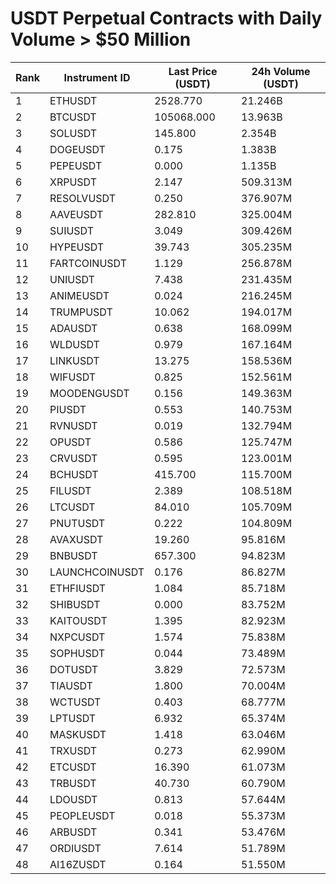# USDT Perpetual Contracts with Daily Volume > $50 Million

| Rank | Instrument ID | Last Price (USDT) | 24h Volume (USDT) |
|------|---------------|-------------------|-------------------|
| 1 | ETHUSDT | 2528.770 | 21.246B |
| 2 | BTCUSDT | 105068.000 | 13.963B |
| 3 | SOLUSDT | 145.800 | 2.354B |
| 4 | DOGEUSDT | 0.175 | 1.383B |
| 5 | PEPEUSDT | 0.000 | 1.135B |
| 6 | XRPUSDT | 2.147 | 509.313M |
| 7 | RESOLVUSDT | 0.250 | 376.907M |
| 8 | AAVEUSDT | 282.810 | 325.004M |
| 9 | SUIUSDT | 3.049 | 309.426M |
| 10 | HYPEUSDT | 39.743 | 305.235M |
| 11 | FARTCOINUSDT | 1.129 | 256.878M |
| 12 | UNIUSDT | 7.438 | 231.435M |
| 13 | ANIMEUSDT | 0.024 | 216.245M |
| 14 | TRUMPUSDT | 10.062 | 194.017M |
| 15 | ADAUSDT | 0.638 | 168.099M |
| 16 | WLDUSDT | 0.979 | 167.164M |
| 17 | LINKUSDT | 13.275 | 158.536M |
| 18 | WIFUSDT | 0.825 | 152.561M |
| 19 | MOODENGUSDT | 0.156 | 149.363M |
| 20 | PIUSDT | 0.553 | 140.753M |
| 21 | RVNUSDT | 0.019 | 132.794M |
| 22 | OPUSDT | 0.586 | 125.747M |
| 23 | CRVUSDT | 0.595 | 123.001M |
| 24 | BCHUSDT | 415.700 | 115.700M |
| 25 | FILUSDT | 2.389 | 108.518M |
| 26 | LTCUSDT | 84.010 | 105.709M |
| 27 | PNUTUSDT | 0.222 | 104.809M |
| 28 | AVAXUSDT | 19.260 | 95.816M |
| 29 | BNBUSDT | 657.300 | 94.823M |
| 30 | LAUNCHCOINUSDT | 0.176 | 86.827M |
| 31 | ETHFIUSDT | 1.084 | 85.718M |
| 32 | SHIBUSDT | 0.000 | 83.752M |
| 33 | KAITOUSDT | 1.395 | 82.923M |
| 34 | NXPCUSDT | 1.574 | 75.838M |
| 35 | SOPHUSDT | 0.044 | 73.489M |
| 36 | DOTUSDT | 3.829 | 72.573M |
| 37 | TIAUSDT | 1.800 | 70.004M |
| 38 | WCTUSDT | 0.403 | 68.777M |
| 39 | LPTUSDT | 6.932 | 65.374M |
| 40 | MASKUSDT | 1.418 | 63.046M |
| 41 | TRXUSDT | 0.273 | 62.990M |
| 42 | ETCUSDT | 16.390 | 61.073M |
| 43 | TRBUSDT | 40.730 | 60.790M |
| 44 | LDOUSDT | 0.813 | 57.644M |
| 45 | PEOPLEUSDT | 0.018 | 55.373M |
| 46 | ARBUSDT | 0.341 | 53.476M |
| 47 | ORDIUSDT | 7.614 | 51.789M |
| 48 | AI16ZUSDT | 0.164 | 51.550M |
